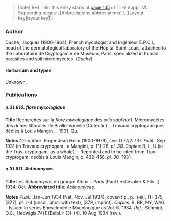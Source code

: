 > [!cite] BHL link: this entry starts at [page 135](https://www.biodiversitylibrary.org/item/103835#page/145/mode/1up) of TL-2 Suppl. VI.
> Supporting pages: [[Abbreviations|abbreviations]], [[Layout key|layout key]].

### Author

Duché, Jacques (1900-1964), French mycologist and Ingénieur E.P.C.I., head of the dermatological laboratory of the Hôpital Saint-Louis, attached to the Laboratoire de Cryptogamie de Muséum, Paris, specialized in human parasites and soil micromycetes. (*Duché*).

#### Herbarium and types

Unknown.

### Publications

##### n.31.810. flore mycologique

**Title**
Recherches sur la *flore mycologique* des *sols sableux* I. Micromycètes des dunes littorales de Biville-Vauville (Cotentin)... Travaux cryptogamiques dédiés à Louis Mangin ... 1931. Qu.

**Notes**
*Co-author*: Roger Jean Heim (1900-1979), see TL-2/2: 137.
*Publ*.: Sep 1931 (in Travaux cryptogam., à Mangin), p. \[1\]-28, *pl. 30. Copies*: B, L, U (in the Trav. cryptogam. as a whole). – Reprinted and to be cited from Trav. cryptogam. dédiés à Louis Mangin, p. 432-458, *pl. 30.* 1931.

##### n.31.811. Actinomyces

**Title**
Les *Actinomyces* du groupe Albus... Paris (Paul Lechevalier & Fils...) 1934. Oct.
**Abbreviated title**: *Actinomyces*.

**Notes**
*Publ*.: Jan-Jun 1934 (Nat. Nov. Jul 1934), cover-t.p., p. \[i-iii\], \[1\]-375, \[377\], *pl. 1-4* (uncol. phot. with text), \[379, imprint\]. *Copies*: B, BR, NY, WAG. – Issued in series Encyclopédie Mycologique as Vol. 6. 1934.
*Ref*.: Schmidt, O.C., Hedwigia 74(1)(Beibl.): (3)-(4). 10 Aug 1934 (rev.).

